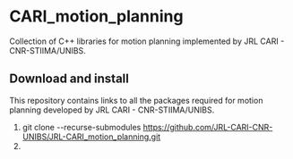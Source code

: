 # CARI_motion_planning
Collection of C++ libraries for motion planning implemented by JRL CARI - CNR-STIIMA/UNIBS.

## Download and install
This repository contains links to all the packages required for motion planning developed by JRL CARI - CNR-STIIMA/UNIBS.

1. git clone --recurse-submodules https://github.com/JRL-CARI-CNR-UNIBS/JRL-CARI_motion_planning.git
2. 
